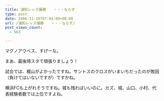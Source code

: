 ```yaml
---
title: 浦和レッズ優勝　　・・・ならず
type: post
date: 2006-11-26T07:04:09+00:00
url: /浦和レッズ優勝　　・・・ならず/
post_views_count:
  - 563

---
```

マグノアウベス、すげーな。

まあ、最後埼スタで頑張りましょう！

試合では、梶山がよかったですね。サントスのクロスがいまいちだったのが敗因（負けてはいないですが）ですかね。

横浜FCも上がれそうですね。城も残ればいいのに。カズ、城、山口、小村、代表経験者数では上位ですよね。